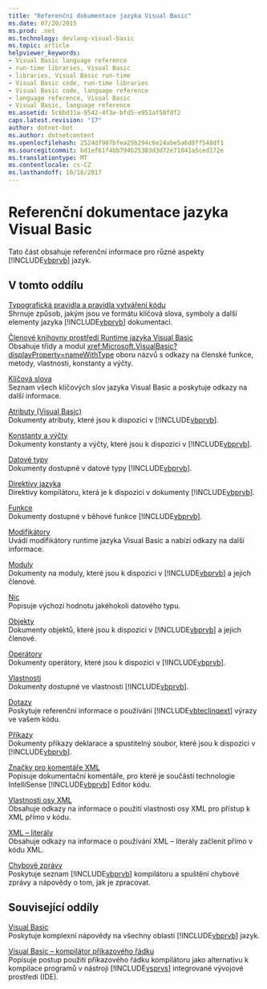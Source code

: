 ```yaml
---
title: "Referenční dokumentace jazyka Visual Basic"
ms.date: 07/20/2015
ms.prod: .net
ms.technology: devlang-visual-basic
ms.topic: article
helpviewer_keywords:
- Visual Basic language reference
- run-time libraries, Visual Basic
- libraries, Visual Basic run-time
- Visual Basic code, run-time libraries
- Visual Basic code, language reference
- language reference, Visual Basic
- Visual Basic, language reference
ms.assetid: 5c6bd31a-9542-4f3e-bfd5-e951af58f0f2
caps.latest.revision: "17"
author: dotnet-bot
ms.author: dotnetcontent
ms.openlocfilehash: 2524df987bfea25b294c6e24abe5a6d8ff548df1
ms.sourcegitcommit: bd1ef61f4bb794b25383d3d72e71041a5ced172e
ms.translationtype: MT
ms.contentlocale: cs-CZ
ms.lasthandoff: 10/18/2017
---
```

# <a name="visual-basic-language-reference"></a>Referenční dokumentace jazyka Visual Basic
Tato část obsahuje referenční informace pro různé aspekty [!INCLUDE[vbprvb](~/includes/vbprvb-md.md)] jazyk.  
  
## <a name="in-this-section"></a>V tomto oddílu  
 [Typografická pravidla a pravidla vytváření kódu](../../visual-basic/language-reference/typographic-and-code-conventions.md)  
 Shrnuje způsob, jakým jsou ve formátu klíčová slova, symboly a další elementy jazyka [!INCLUDE[vbprvb](~/includes/vbprvb-md.md)] dokumentaci.  
  
 [Členové knihovny prostředí Runtime jazyka Visual Basic](../../visual-basic/language-reference/runtime-library-members.md)  
 Obsahuje třídy a modul <xref:Microsoft.VisualBasic?displayProperty=nameWithType> oboru názvů s odkazy na členské funkce, metody, vlastnosti, konstanty a výčty.  
  
 [Klíčová slova](../../visual-basic/language-reference/keywords/index.md)  
 Seznam všech klíčových slov jazyka Visual Basic a poskytuje odkazy na další informace.  
  
 [Atributy (Visual Basic)](../../visual-basic/language-reference/attributes.md)  
 Dokumenty atributy, které jsou k dispozici v [!INCLUDE[vbprvb](~/includes/vbprvb-md.md)].  
  
 [Konstanty a výčty](../../visual-basic/language-reference/constants-and-enumerations.md)  
 Dokumenty konstanty a výčty, které jsou k dispozici v [!INCLUDE[vbprvb](~/includes/vbprvb-md.md)].  
  
 [Datové typy](../../visual-basic/language-reference/data-types/data-type-summary.md)  
 Dokumenty dostupné v datové typy [!INCLUDE[vbprvb](~/includes/vbprvb-md.md)].  
  
 [Direktivy jazyka](../../visual-basic/language-reference/directives/directives.md)  
 Direktivy kompilátoru, která je k dispozici v dokumenty [!INCLUDE[vbprvb](~/includes/vbprvb-md.md)].  
  
 [Funkce](../../visual-basic/language-reference/functions/index.md)  
 Dokumenty dostupné v běhové funkce [!INCLUDE[vbprvb](~/includes/vbprvb-md.md)].  
  
 [Modifikátory](../../visual-basic/language-reference/modifiers/index.md)  
 Uvádí modifikátory runtime jazyka Visual Basic a nabízí odkazy na další informace.  
  
 [Moduly](../../visual-basic/language-reference/modules.md)  
 Dokumenty na moduly, které jsou k dispozici v [!INCLUDE[vbprvb](~/includes/vbprvb-md.md)] a jejich členové.  
  
 [Nic](../../visual-basic/language-reference/nothing.md)  
 Popisuje výchozí hodnotu jakéhokoli datového typu.  
  
 [Objekty](../../visual-basic/language-reference/objects/index.md)  
 Dokumenty objektů, které jsou k dispozici v [!INCLUDE[vbprvb](~/includes/vbprvb-md.md)] a jejich členové.  
  
 [Operátory](../../visual-basic/language-reference/operators/index.md)  
 Dokumenty operátory, které jsou k dispozici v [!INCLUDE[vbprvb](~/includes/vbprvb-md.md)].  
  
 [Vlastnosti](../../visual-basic/language-reference/properties.md)  
 Dokumenty dostupné ve vlastnosti [!INCLUDE[vbprvb](~/includes/vbprvb-md.md)].  
  
 [Dotazy](../../visual-basic/language-reference/queries/queries.md)  
 Poskytuje referenční informace o používání [!INCLUDE[vbteclinqext](~/includes/vbteclinqext-md.md)] výrazy ve vašem kódu.  
  
 [Příkazy](../../visual-basic/language-reference/statements/index.md)  
 Dokumenty příkazy deklarace a spustitelný soubor, které jsou k dispozici v [!INCLUDE[vbprvb](~/includes/vbprvb-md.md)].  
  
 [Značky pro komentáře XML](../../visual-basic/language-reference/xmldoc/recommended-xml-tags-for-documentation-comments.md)  
 Popisuje dokumentační komentáře, pro které je součástí technologie IntelliSense [!INCLUDE[vbprvb](~/includes/vbprvb-md.md)] Editor kódu.  
  
 [Vlastnosti osy XML](../../visual-basic/language-reference/xml-axis/xml-axis-properties.md)  
 Obsahuje odkazy na informace o použití vlastnosti osy XML pro přístup k XML přímo v kódu.  
  
 [XML – literály](../../visual-basic/language-reference/xml-literals/index.md)  
 Obsahuje odkazy na informace o používání XML – literály začlenit přímo v kódu XML.  
  
 [Chybové zprávy](../../visual-basic/language-reference/error-messages/index.md)  
 Poskytuje seznam [!INCLUDE[vbprvb](~/includes/vbprvb-md.md)] kompilátoru a spuštění chybové zprávy a nápovědy o tom, jak je zpracovat.  
  
## <a name="related-sections"></a>Související oddíly  
 [Visual Basic](../../visual-basic/index.md)  
 Poskytuje komplexní nápovědy na všechny oblasti [!INCLUDE[vbprvb](~/includes/vbprvb-md.md)] jazyk.  
  
 [Visual Basic – kompilátor příkazového řádku](../../visual-basic/reference/command-line-compiler/index.md)  
 Popisuje postup použití příkazového řádku kompilátoru jako alternativu k kompilace programů v nástroji [!INCLUDE[vsprvs](~/includes/vsprvs-md.md)] integrované vývojové prostředí (IDE).
